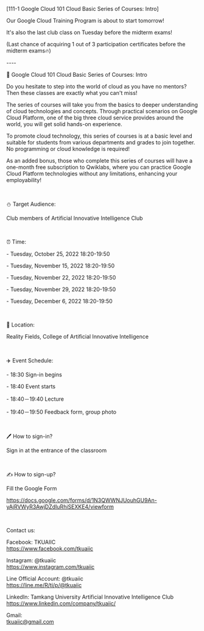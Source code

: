 [111-1 Google Cloud 101 Cloud Basic Series of Courses: Intro]

Our Google Cloud Training Program is about to start tomorrow!

It's also the last club class on Tuesday before the midterm exams!

(Last chance of acquiring 1 out of 3 participation certificates before the midterm exams🔥)

\----

📎 Google Cloud 101 Cloud Basic Series of Courses: Intro

Do you hesitate to step into the world of cloud as you have no mentors?Then these classes are exactly what you can't miss!

The series of courses will take you from the basics to deeper understanding of cloud technologies and concepts. Through practical scenarios on Google Cloud Platform, one of the big three cloud service provides around the world, you will get solid hands-on experience.

To promote cloud technology, this series of courses is at a basic level and suitable for students from various departments and grades to join together. No programming or cloud knowledge is required!

As an added bonus, those who complete this series of courses will have a one-month free subscription to Qwiklabs, where you can practice Google Cloud Platform technologies without any limitations, enhancing your employability!

&nbsp;

⛄️ Target Audience:

Club members of Artificial Innovative Intelligence Club

&nbsp;

⏰ Time:

\- Tuesday, October 25, 2022 18:20-19:50

\- Tuesday, November 15, 2022 18:20-19:50

\- Tuesday, November 22, 2022 18:20-19:50

\- Tuesday, November 29, 2022 18:20-19:50

\- Tuesday, December 6, 2022 18:20-19:50

&nbsp;

📍 Location:

Reality Fields, College of Artificial Innovative Intelligence

&nbsp;

✈️ Event Schedule:

\- 18:30 Sign-in begins

\- 18:40 Event starts

\- 18:40－19:40 Lecture

\- 19:40－19:50 Feedback form, group photo

&nbsp;

🖊️ How to sign-in?

Sign in at the entrance of the classroom

&nbsp;

✍️ How to sign-up?

Fill the Google Form

<https://docs.google.com/forms/d/1N3QWWNJUouhGU9An-yAjRVWyR3AwjDZdIuRhiSEXKE4/viewform>

&nbsp;

Contact us:

Facebook: TKUAIIC <br />https://www.facebook.com/tkuaiic

Instagram: @tkuaiic <br />https://www.instagram.com/tkuaiic

Line Official Account: @tkuaiic <br />https://line.me/R/ti/p/@tkuaiic

LinkedIn: Tamkang University Artificial Innovative Intelligence Club <br />https://www.linkedin.com/company/tkuaiic/

Gmail: <br />tkuaiic@gmail.com
